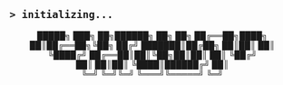 `> initializing...`
---
<div align="center">

█████╗ ███╗   ██╗██████╗ ██╗   ██╗
██╔══██╗████╗  ██║██╔══██╗╚██╗ ██╔╝
███████║██╔██╗ ██║██║  ██║ ╚████╔╝ 
██╔══██║██║╚██╗██║██║  ██║  ╚██╔╝  
██║  ██║██║ ╚████║██████╔╝   ██║   
╚═╝  ╚═╝╚═╝  ╚═══╝╚═════╝    ╚═╝   
</div>
